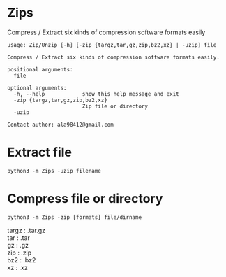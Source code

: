 # Zips
Compress / Extract six kinds of compression software formats easily

```
usage: Zip/Unzip [-h] [-zip {targz,tar,gz,zip,bz2,xz} | -uzip] file

Compress / Extract six kinds of compression software formats easily.

positional arguments:
  file

optional arguments:
  -h, --help            show this help message and exit
  -zip {targz,tar,gz,zip,bz2,xz}
                        Zip file or directory
  -uzip

Contact author: ala98412@gmail.com
```

# Extract file
```
python3 -m Zips -uzip filename
```

# Compress file or directory
```
python3 -m Zips -zip [formats] file/dirname
```
targz : .tar.gz  
tar : .tar  
gz : .gz  
zip : .zip  
bz2 : .bz2  
xz : .xz  
